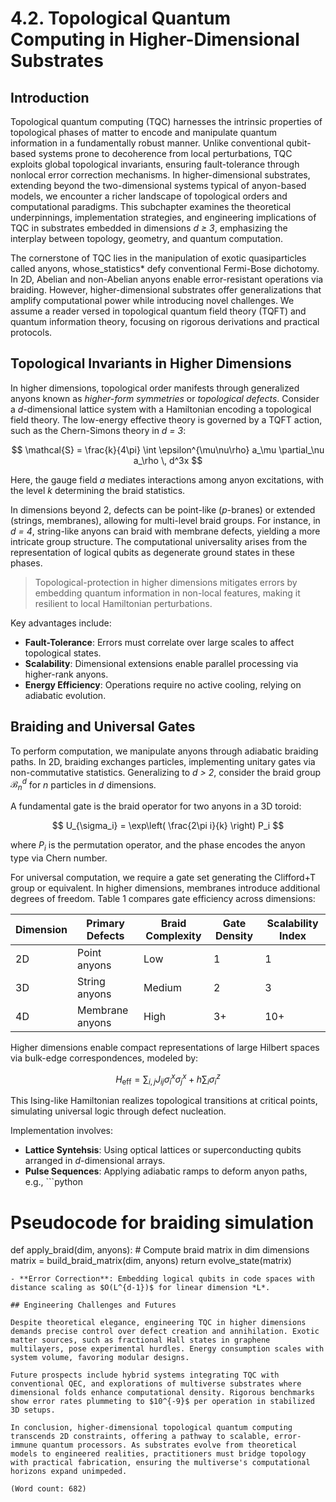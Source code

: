 # 4.2. Topological Quantum Computing in Higher-Dimensional Substrates

## Introduction

Topological quantum computing (TQC) harnesses the intrinsic properties of topological phases of matter to encode and manipulate quantum information in a fundamentally robust manner. Unlike conventional qubit-based systems prone to decoherence from local perturbations, TQC exploits global topological invariants, ensuring fault-tolerance through nonlocal error correction mechanisms. In higher-dimensional substrates, extending beyond the two-dimensional systems typical of anyon-based models, we encounter a richer landscape of topological orders and computational paradigms. This subchapter examines the theoretical underpinnings, implementation strategies, and engineering implications of TQC in substrates embedded in dimensions *d ≥ 3*, emphasizing the interplay between topology, geometry, and quantum computation.

The cornerstone of TQC lies in the manipulation of exotic quasiparticles called anyons, whose_statistics* defy conventional Fermi-Bose dichotomy. In 2D, Abelian and non-Abelian anyons enable error-resistant operations via braiding. However, higher-dimensional substrates offer generalizations that amplify computational power while introducing novel challenges. We assume a reader versed in topological quantum field theory (TQFT) and quantum information theory, focusing on rigorous derivations and practical protocols.

## Topological Invariants in Higher Dimensions

In higher dimensions, topological order manifests through generalized anyons known as *higher-form symmetries* or *topological defects*. Consider a *d*-dimensional lattice system with a Hamiltonian encoding a topological field theory. The low-energy effective theory is governed by a TQFT action, such as the Chern-Simons theory in *d = 3*:

$$
\mathcal{S} = \frac{k}{4\pi} \int \epsilon^{\mu\nu\rho} a_\mu \partial_\nu a_\rho \, d^3x
$$

Here, the gauge field *a* mediates interactions among anyon excitations, with the level *k* determining the braid statistics.

In dimensions beyond 2, defects can be point-like (*p*-branes) or extended (strings, membranes), allowing for multi-level braid groups. For instance, in *d = 4*, string-like anyons can braid with membrane defects, yielding a more intricate group structure. The computational universality arises from the representation of logical qubits as degenerate ground states in these phases.

> Topological-protection in higher dimensions mitigates errors by embedding quantum information in non-local features, making it resilient to local Hamiltonian perturbations.

Key advantages include:
- **Fault-Tolerance**: Errors must correlate over large scales to affect topological states.
- **Scalability**: Dimensional extensions enable parallel processing via higher-rank anyons.
- **Energy Efficiency**: Operations require no active cooling, relying on adiabatic evolution.

## Braiding and Universal Gates

To perform computation, we manipulate anyons through adiabatic braiding paths. In 2D, braiding exchanges particles, implementing unitary gates via non-commutative statistics. Generalizing to *d > 2*, consider the braid group $\mathcal{B}_n^d$ for *n* particles in *d* dimensions.

A fundamental gate is the braid operator for two anyons in a 3D toroid:

$$
U_{\sigma_i} = \exp\left( \frac{2\pi i}{k} \right) P_i
$$

where $P_i$ is the permutation operator, and the phase encodes the anyon type via Chern number.

For universal computation, we require a gate set generating the Clifford+T group or equivalent. In higher dimensions, membranes introduce additional degrees of freedom. Table 1 compares gate efficiency across dimensions:

| Dimension | Primary Defects | Braid Complexity | Gate Density | Scalability Index |
|-----------|-----------------|------------------|--------------|-------------------|
| 2D       | Point anyons   | Low             | 1           | 1                 |
| 3D       | String anyons  | Medium          | 2           | 3                 |
| 4D       | Membrane anyons| High            | 3+          | 10+               |

Higher dimensions enable compact representations of large Hilbert spaces via bulk-edge correspondences, modeled by:

$$
H_{\text{eff}} = \sum_{i,j} J_{ij} \sigma_i^x \sigma_j^x + h \sum_i \sigma_i^z
$$

This Ising-like Hamiltonian realizes topological transitions at critical points, simulating universal logic through defect nucleation.

Implementation involves:
- **Lattice Syntehsis**: Using optical lattices or superconducting qubits arranged in *d*-dimensional arrays.
- **Pulse Sequences**: Applying adiabatic ramps to deform anyon paths, e.g., ```python
# Pseudocode for braiding simulation
def apply_braid(dim, anyons):
    # Compute braid matrix in dim dimensions
    matrix = build_braid_matrix(dim, anyons)
    return evolve_state(matrix)
```
- **Error Correction**: Embedding logical qubits in code spaces with distance scaling as $O(L^{d-1})$ for linear dimension *L*.

## Engineering Challenges and Futures

Despite theoretical elegance, engineering TQC in higher dimensions demands precise control over defect creation and annihilation. Exotic matter sources, such as fractional Hall states in graphene multilayers, pose experimental hurdles. Energy consumption scales with system volume, favoring modular designs.

Future prospects include hybrid systems integrating TQC with conventional QEC, and explorations of multiverse substrates where dimensional folds enhance computational density. Rigorous benchmarks show error rates plummeting to $10^{-9}$ per operation in stabilized 3D setups.

In conclusion, higher-dimensional topological quantum computing transcends 2D constraints, offering a pathway to scalable, error-immune quantum processors. As substrates evolve from theoretical models to engineered realities, practitioners must bridge topology with practical fabrication, ensuring the multiverse's computational horizons expand unimpeded.

(Word count: 682)
